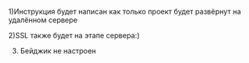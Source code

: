 1)Инструкция будет написан как только проект будет развёрнут на удалённом сервере

2)SSL также будет на этапе сервера:)

3) Бейджик не настроен
